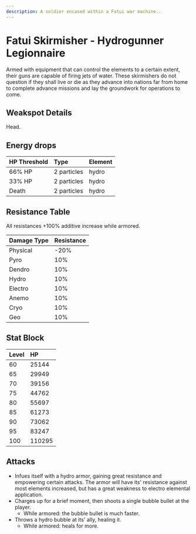 ```yaml
---
description: A soldier encased within a Fatui war machine..
---
```


# Fatui Skirmisher - Hydrogunner Legionnaire

Armed with equipment that can control the elements to a certain extent, their guns are capable of firing jets of water. These skirmishers do not question if they shall live or die as they advance into nations far from home to complete advance missions and lay the groundwork for operations to come.

## Weakspot Details

Head.

## Energy drops

| HP Threshold | Type | Element |
| :--- | :--- | :--- |
| 66% HP | 2 particles | hydro    
| 33% HP | 2 particles | hydro   
| Death | 2 particles | hydro

## Resistance Table

All resistances +100% additive increase while armored.

| Damage Type | Resistance |
| :--- | :--- |
| Physical | -20% |
| Pyro | 10% |
| Dendro | 10% |
| Hydro | 10% |
| Electro | 10% |
| Anemo | 10% |
| Cryo | 10% |
| Geo | 10% |

## Stat Block

| Level | HP |
| :--- | :--- |
| 60 | 25144 |
| 65 | 29949 |
| 70 | 39156 |
| 75 | 44762 |
| 80 | 55697 |
| 85 | 61273 |
| 90 | 73062 |
| 95 | 83247 |
| 100 | 110295 |

## Attacks

* Infues itself with a hydro armor, gaining great resistance and empowering certain attacks. The armor will have its' resistance against most elements increased, but has a great weakness to electro elemental application.
* Charges up for a brief moment, then shoots a single bubble bullet at the player.
  * While armored: the bubble bullet is much faster.
* Throws a hydro bubble at its' ally, healing it.
  * While armored: heals for more.

